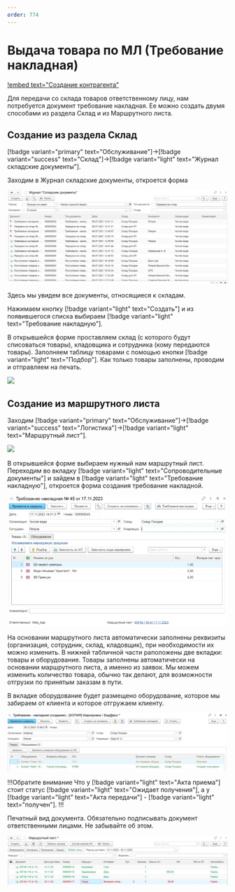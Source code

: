 ```yaml
---
order: 774
---
```

# Выдача товара по МЛ (Требование накладная)

[!embed text="Создание контрагента"](https://youtu.be/xWB9VA2kruQ)

Для передачи со склада товаров ответственному лицу, нам потребуется документ требование накладная.
Ее можно создать двумя способами из раздела Склад и из Маршрутного листа.

## Создание из раздела Склад

[!badge variant="primary" text="Обслуживание"]->[!badge variant="success" text="Склад"]->[!badge variant="light" text="Журнал складские документы"].

Заходим в Журнал складские документы, откроется форма

![](\images\диспетчер\требование.jpg)

Здесь мы увидем все документы, относящиеся к складам.

Нажимаем кнопку [!badge variant="light" text="Создать"] и из появившегося списка выбираем [!badge variant="light" text="Требование накладную"].

В открывшейся форме проставляем склад (с которого будут списоваться товары), кладовщика и сотрудника (кому передаются товары). Заполняем таблицу товарами с помощью кнопки [!badge variant="light" text="Подбор"]. Как только товары заполнены, проводим и отправляем на печать.

![](\images\диспетчер\требование1.gif)

## Создание из маршрутного листа

Заходим [!badge variant="primary" text="Обслуживание"]->[!badge variant="success" text="Логистика"]->[!badge variant="light" text="Маршрутный лист"]. 

![](\images\диспетчер\требование3.jpg)

В открывшейся форме выбираем нужный нам маршрутный лист. Переходим во вкладку [!badge variant="light" text="Сопроводительные документы"] и зайдем в [!badge variant="light" text="Требование накладную"], откроется форма создания требование накладной.

![](\images\диспетчер\требование4.jpg)

На основании маршрутного листа автоматически заполнены реквизиты (организация, сотрудник, склад, кладовщик), при необходимости их можно изменить. В нижней табличной части раположены две вкладки: товары и оборудование. Товары заполнены автоматически на основании маршрутного листа, а именно из заявок. Мы можем изменить количество товара, обычно так делают, для возможности отгрузки по принятым заказам в пути. 

В вкладке оборудование будет размещено оборудование, которое мы забираем от клиента и которое отгружаем клиенту. 

![](\images\диспетчер\тр1.jpg)

!!!Обратите внимание
Что у [!badge variant="light" text="Акта приема"] стоит статус [!badge variant="light" text="Ожидает получения"], а у [!badge variant="light" text="Акта передачи"] - [!badge variant="light" text="получен"].
!!!

Печатный вид документа. Обязательно подписывать документ ответственными лицами. Не забывайте об этом.

![](\images\диспетчер\печать.jpg)
